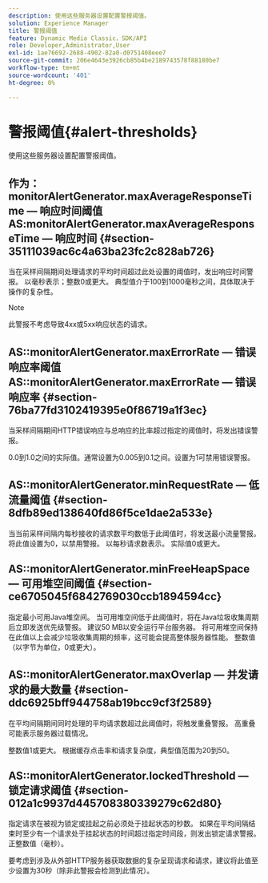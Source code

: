 ```yaml
---
description: 使用这些服务器设置配置警报阈值。
solution: Experience Manager
title: 警报阈值
feature: Dynamic Media Classic，SDK/API
role: Developer,Administrator,User
exl-id: 1ae76692-2688-4902-82a0-d0751408eee7
source-git-commit: 206e4643e3926cb85b4be2189743578f88180be7
workflow-type: tm+mt
source-wordcount: '401'
ht-degree: 0%

---
```


# 警报阈值{#alert-thresholds}

使用这些服务器设置配置警报阈值。

## 作为：monitorAlertGenerator.maxAverageResponseTime — 响应时间阈值AS:monitorAlertGenerator.maxAverageResponseTime — 响应时间 {#section-35111039ac6c4a63ba23fc2c828ab726}

当在采样间隔期间处理请求的平均时间超过此处设置的阈值时，发出响应时间警报。 以毫秒表示；整数0或更大。 典型值介于100到1000毫秒之间，具体取决于操作的复杂性。

>[!NOTE]
>
>此警报不考虑导致4xx或5xx响应状态的请求。

## AS::monitorAlertGenerator.maxErrorRate — 错误响应率阈值AS::monitorAlertGenerator.maxErrorRate — 错误响应率 {#section-76ba77fd3102419395e0f86719a1f3ec}

当采样间隔期间HTTP错误响应与总响应的比率超过指定的阈值时，将发出错误警报。

0.0到1.0之间的实际值。通常设置为0.005到0.1之间。设置为1可禁用错误警报。

## AS::monitorAlertGenerator.minRequestRate — 低流量阈值 {#section-8dfb89ed138640fd86f5ce1dae2a533e}

当当前采样间隔内每秒接收的请求数平均数低于此阈值时，将发送最小流量警报。 将此值设置为0，以禁用警报。 以每秒请求数表示。 实际值0或更大。

## AS::monitorAlertGenerator.minFreeHeapSpace — 可用堆空间阈值 {#section-ce6705045f6842769030ccb1894594cc}

指定最小可用Java堆空间。 当可用堆空间低于此阈值时，将在Java垃圾收集周期后立即发送优先级警报。 建议50 MB以安全运行平台服务器。 将可用堆空间保持在此值以上会减少垃圾收集周期的频率，这可能会提高整体服务器性能。 整数值（以字节为单位，0或更大）。

## AS::monitorAlertGenerator.maxOverlap — 并发请求的最大数量 {#section-ddc6925bff944758ab19bcc9cf3f2589}

在平均间隔期间同时处理的平均请求数超过此阈值时，将触发重叠警报。 高重叠可能表示服务器过载情况。

整数值1或更大。 根据缓存点击率和请求复杂度，典型值范围为20到50。

## AS::monitorAlertGenerator.lockedThreshold — 锁定请求阈值 {#section-012a1c9937d445708380339279c62d80}

指定请求在被视为锁定或挂起之前必须处于挂起状态的秒数。 如果在平均间隔结束时至少有一个请求处于挂起状态的时间超过指定时间段，则发出锁定请求警报。 正整数值（毫秒）。

要考虑到涉及从外部HTTP服务器获取数据的复杂呈现请求和请求，建议将此值至少设置为30秒（除非此警报会检测到此情况）。
